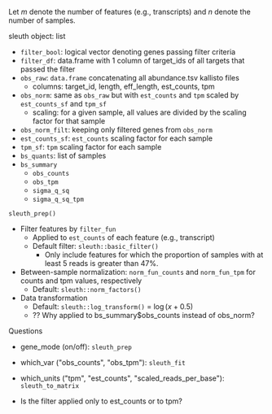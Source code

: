 Let $m$ denote the number of features (e.g., transcripts) and $n$ denote the number of samples.

sleuth object: list
- `filter_bool`: logical vector denoting genes passing filter criteria
- `filter_df`: data.frame with 1 column of target_ids of all targets that passed the filter
- `obs_raw`: `data.frame` concatenating all abundance.tsv kallisto files
  - columns: target_id, length, eff_length, est_counts, tpm
- `obs_norm`: same as `obs_raw` but with `est_counts` and `tpm` scaled by `est_counts_sf` and `tpm_sf`
  -  scaling: for a given sample, all values are divided by the scaling factor for that sample
- `obs_norm_filt`: keeping only filtered genes from `obs_norm`
- `est_counts_sf`: `est_counts` scaling factor for each sample
- `tpm_sf`: `tpm` scaling factor for each sample
- `bs_quants`: list of samples
- `bs_summary`
  - `obs_counts`
  - `obs_tpm`
  - `sigma_q_sq`
  - `sigma_q_sq_tpm`

`sleuth_prep()`
- Filter features by `filter_fun`
  - Applied to `est_counts` of each feature (e.g., transcript)
  - Default filter: `sleuth::basic_filter()`
    - Only include features for which the proportion of samples with at least 5 reads is greater than 47%.
- Between-sample normalization: `norm_fun_counts` and `norm_fun_tpm` for counts and tpm values, respectively
  - Default: `sleuth::norm_factors()`
- Data transformation
  - Default: `sleuth::log_transform()` = $\log(x + 0.5)$
  - ?? Why applied to bs_summary$obs_counts instead of obs_norm?

Questions

- gene_mode (on/off): `sleuth_prep`
- which_var ("obs_counts", "obs_tpm"): `sleuth_fit`
- which_units ("tpm", "est_counts", "scaled_reads_per_base"): `sleuth_to_matrix`

- Is the filter applied only to est_counts or to tpm?